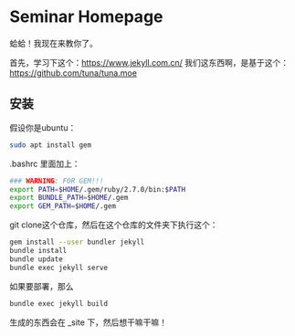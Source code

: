 # Seminar Homepage

蛤蛤！我现在来教你了。

首先，学习下这个：<https://www.jekyll.com.cn/>
我们这东西啊，是基于这个：<https://github.com/tuna/tuna.moe>


## 安装
假设你是ubuntu：

```sh
sudo apt install gem
```
.bashrc 里面加上：

```sh
### WARNING: FOR GEM!!!
export PATH=$HOME/.gem/ruby/2.7.0/bin:$PATH
export BUNDLE_PATH=$HOME/.gem
export GEM_PATH=$HOME/.gem
```

git clone这个仓库，然后在这个仓库的文件夹下执行这个：
```sh
gem install --user bundler jekyll
bundle install
bundle update
bundle exec jekyll serve
```



如果要部署，那么

```sh
bundle exec jekyll build
```
生成的东西会在 _site 下，然后想干嘛干嘛！
